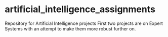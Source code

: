 # artificial_intelligence_assignments
Repository for Artificial Intelligence projects
First two projects are on Expert Systems with an attempt to make them more robust further on. 
